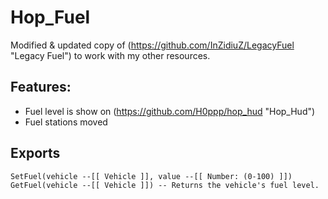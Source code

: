 # Hop_Fuel
Modified & updated copy of (https://github.com/InZidiuZ/LegacyFuel "Legacy Fuel") to work with my other resources.


## Features:
- Fuel level is show on (https://github.com/H0ppp/hop_hud "Hop_Hud")
- Fuel stations moved

## Exports

```
SetFuel(vehicle --[[ Vehicle ]], value --[[ Number: (0-100) ]])
GetFuel(vehicle --[[ Vehicle ]]) -- Returns the vehicle's fuel level.
```
